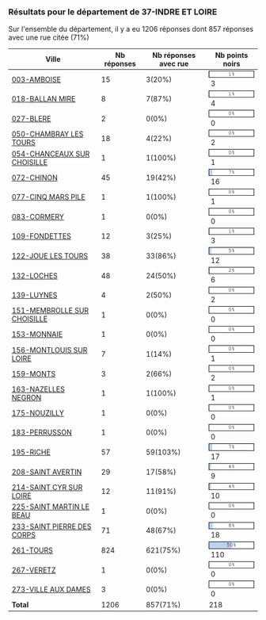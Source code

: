 ### Résultats pour le département de 37-INDRE ET LOIRE

Sur l'ensemble du département, il y a eu 1206 réponses dont 857 réponses avec une rue citée (71%)

| Ville | Nb réponses | Nb réponses avec rue | Nb points noirs |
|-------------|-------------|----------------------|-----------------|
|<a href='003-AMBOISE.md'>003-AMBOISE</a>|15|3(20%)|<img src="../../img/bar_1.gif" />&nbsp;3|
|<a href='018-BALLAN MIRE.md'>018-BALLAN MIRE</a>|8|7(87%)|<img src="../../img/bar_1.gif" />&nbsp;4|
|<a href='027-BLERE.md'>027-BLERE</a>|2|0(0%)|<img src="../../img/bar_0.gif" />&nbsp;0|
|<a href='050-CHAMBRAY LES TOURS.md'>050-CHAMBRAY LES TOURS</a>|18|4(22%)|<img src="../../img/bar_0.gif" />&nbsp;2|
|<a href='054-CHANCEAUX SUR CHOISILLE.md'>054-CHANCEAUX SUR CHOISILLE</a>|1|1(100%)|<img src="../../img/bar_0.gif" />&nbsp;1|
|<a href='072-CHINON.md'>072-CHINON</a>|45|19(42%)|<img src="../../img/bar_7.gif" />&nbsp;16|
|<a href='077-CINQ MARS PILE.md'>077-CINQ MARS PILE</a>|1|1(100%)|<img src="../../img/bar_0.gif" />&nbsp;1|
|<a href='083-CORMERY.md'>083-CORMERY</a>|1|0(0%)|<img src="../../img/bar_0.gif" />&nbsp;0|
|<a href='109-FONDETTES.md'>109-FONDETTES</a>|12|3(25%)|<img src="../../img/bar_1.gif" />&nbsp;3|
|<a href='122-JOUE LES TOURS.md'>122-JOUE LES TOURS</a>|38|33(86%)|<img src="../../img/bar_5.gif" />&nbsp;12|
|<a href='132-LOCHES.md'>132-LOCHES</a>|48|24(50%)|<img src="../../img/bar_2.gif" />&nbsp;6|
|<a href='139-LUYNES.md'>139-LUYNES</a>|4|2(50%)|<img src="../../img/bar_0.gif" />&nbsp;2|
|<a href='151-MEMBROLLE SUR CHOISILLE.md'>151-MEMBROLLE SUR CHOISILLE</a>|1|0(0%)|<img src="../../img/bar_0.gif" />&nbsp;0|
|<a href='153-MONNAIE.md'>153-MONNAIE</a>|1|0(0%)|<img src="../../img/bar_0.gif" />&nbsp;0|
|<a href='156-MONTLOUIS SUR LOIRE.md'>156-MONTLOUIS SUR LOIRE</a>|7|1(14%)|<img src="../../img/bar_0.gif" />&nbsp;1|
|<a href='159-MONTS.md'>159-MONTS</a>|3|2(66%)|<img src="../../img/bar_0.gif" />&nbsp;2|
|<a href='163-NAZELLES NEGRON.md'>163-NAZELLES NEGRON</a>|1|1(100%)|<img src="../../img/bar_0.gif" />&nbsp;1|
|<a href='175-NOUZILLY.md'>175-NOUZILLY</a>|1|0(0%)|<img src="../../img/bar_0.gif" />&nbsp;0|
|<a href='183-PERRUSSON.md'>183-PERRUSSON</a>|1|0(0%)|<img src="../../img/bar_0.gif" />&nbsp;0|
|<a href='195-RICHE.md'>195-RICHE</a>|57|59(103%)|<img src="../../img/bar_7.gif" />&nbsp;17|
|<a href='208-SAINT AVERTIN.md'>208-SAINT AVERTIN</a>|29|17(58%)|<img src="../../img/bar_4.gif" />&nbsp;9|
|<a href='214-SAINT CYR SUR LOIRE.md'>214-SAINT CYR SUR LOIRE</a>|12|11(91%)|<img src="../../img/bar_4.gif" />&nbsp;10|
|<a href='225-SAINT MARTIN LE BEAU.md'>225-SAINT MARTIN LE BEAU</a>|1|0(0%)|<img src="../../img/bar_0.gif" />&nbsp;0|
|<a href='233-SAINT PIERRE DES CORPS.md'>233-SAINT PIERRE DES CORPS</a>|71|48(67%)|<img src="../../img/bar_8.gif" />&nbsp;18|
|<a href='261-TOURS.md'>261-TOURS</a>|824|621(75%)|<img src="../../img/bar_50.gif" />&nbsp;110|
|<a href='267-VERETZ.md'>267-VERETZ</a>|1|0(0%)|<img src="../../img/bar_0.gif" />&nbsp;0|
|<a href='273-VILLE AUX DAMES.md'>273-VILLE AUX DAMES</a>|3|0(0%)|<img src="../../img/bar_0.gif" />&nbsp;0|
| **Total** |1206|857(71%)|218|
